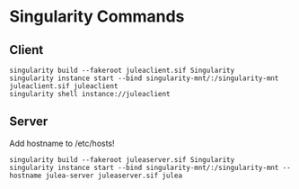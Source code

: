 # Singularity Commands

## Client
```
singularity build --fakeroot juleaclient.sif Singularity
singularity instance start --bind singularity-mnt/:/singularity-mnt juleaclient.sif juleaclient
singularity shell instance://juleaclient
```

## Server
Add hostname to /etc/hosts!
```
singularity build --fakeroot juleaserver.sif Singularity
singularity instance start --bind singularity-mnt/:/singularity-mnt --hostname julea-server juleaserver.sif julea
```
